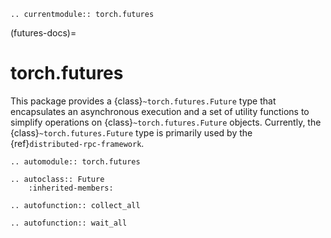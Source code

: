 ```{eval-rst}
.. currentmodule:: torch.futures
```

(futures-docs)=

# torch.futures

This package provides a {class}`~torch.futures.Future` type that encapsulates
an asynchronous execution and a set of utility functions to simplify operations
on {class}`~torch.futures.Future` objects. Currently, the
{class}`~torch.futures.Future` type is primarily used by the
{ref}`distributed-rpc-framework`.

```{eval-rst}
.. automodule:: torch.futures
```

```{eval-rst}
.. autoclass:: Future
    :inherited-members:
```

```{eval-rst}
.. autofunction:: collect_all
```

```{eval-rst}
.. autofunction:: wait_all
```

